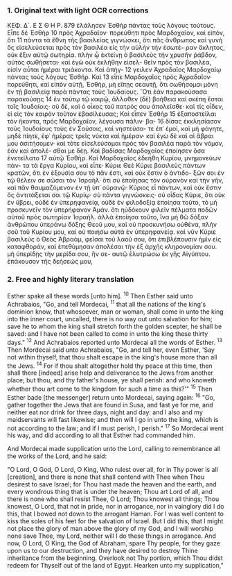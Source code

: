 ### 1. Original text with light OCR corrections

ΚΕΦ. Δ´.                      Ε Σ Θ Η Ρ.           879
ἐλάλησεν Ἐσθὴρ πάντας τοὺς λόγους τούτους. Εἶπε δὲ Ἐσθὴρ 10
πρὸς Ἀχραδαῖον· πορεύθητι πρὸς Μαρδοχαῖον, καὶ εἰπὸν, ὅτι 11
πάντα τὰ ἔθνη τῆς βασιλείας γιγνώσκει, ὅτι πᾶς ἄνθρωπος καὶ
γυνὴ ὃς εἰσελεύσεται πρὸς τὸν βασιλέα εἰς τὴν αὐλὴν τὴν ἐσωτέ-
ραν ἄκλητος, οὐκ ἔξιν αὐτῷ σωτηρία. πλὴν ᾧ ἐκτείνῃ ὁ βασιλεὺς
τὴν χρυσῆν ῥάβδον, αὐτὸς σωθήσεται· καὶ ἐγὼ οὐκ ἐκλήθην εἰσελ-
θεῖν πρὸς τὸν βασιλέα, εἰσὶν αὗται ἡμέραι τριάκοντα. Καὶ ἀπήγ- 12
γειλεν Ἀχραδαῖος Μαρδοχαίῳ πάντας τοὺς λόγους Ἐσθήρ. Καὶ 13
εἶπε Μαρδοχαῖος πρὸς Ἀχραδαῖον· πορεύθητι, καὶ εἰπὸν αὐτῇ,
Ἐσθὴρ, μὴ εἴπῃς σεαυτῇ, ὅτι σωθήσομαι μόνη ἐν τῇ βασιλείᾳ
παρὰ πάντας τοὺς Ἰουδαίους. ῞Οτι ἐὰν παρακούσασα παρακούσῃς 14
ἐν τούτῳ τῷ καιρῷ, ἄλλοθεν (δὲ) βοήθεια καὶ σκέπη ἔσται τοῖς
Ἰουδαίοις· σὺ δὲ, καὶ ὁ οἶκος τοῦ πατρός σου ἀπολεῖσθε· καὶ τίς
οἶδεν, εἰ εἰς τὸν καιρὸν τοῦτον ἐβασίλευσας; Καὶ εἶπεν Ἐσθὴρ 15
ἐξαποστεῖλαι τὸν ἥκοντα, πρὸς Μαρδοχαῖον, λέγουσα πάλιν· βα- 16
δίσας ἐκκλησίασον τοὺς Ἰουδαίους τοὺς ἐν Σούσοις, καὶ νηστεύσα-
τε ἐπ᾽ ἐμοὶ, καὶ μὴ φάγητε, μηδὲ πίητε, ἐφ᾽ ἡμέρας τρεῖς νύκτα
καὶ ἡμέραν· καὶ ἐγὼ δὲ καὶ αἱ ἄβραι μου ἀσιτήσομεν· καὶ τότε
εἰσελεύσομαι πρὸς τὸν βασιλέα παρὰ τὸν νόμον, ἐὰν καὶ ἀπολέ-
σθαι με δέῃ. Καὶ βαδίσας Μαρδοχαῖος ἐποίησεν ὅσα ἐνετείλατο 17
αὐτῷ Ἐσθήρ. Καὶ Μαρδοχαῖος ἐδεήθη Κυρίου, μνημονεύων πάν-
τα τὰ ἔργα Κυρίου, καὶ εἶπε· Κύριε Θεὲ Κύριε βασιλεὺς πάντων
κρατῶν, ὅτι ἐν ἐξουσία σου τὸ πᾶν ἐστι, καὶ οὐκ ἔστιν ὁ ἀντιδο-
ξῶν σοι ἐν τῷ θέλειν σε σῶσαι τὸν Ἰσραήλ· ὅτι σὺ ἐποίησας τὸν
οὐρανὸν καὶ τὴν γῆν, καὶ πᾶν θαυμαζόμενον ἐν τῇ ὑπ᾽ οὐρανῷ·
Κύριος εἶ πάντων, καὶ οὐκ ἔστιν ὃς ἀντιτάξεται σοι τῷ Κυρίῳ·
σὺ πάντα γιγνώσκεις· σὺ οἶδας Κύριε, ὅτι οὐκ ἐν ὕβρει, οὐδὲ ἐν
ὑπερηφανείᾳ, οὐδὲ ἐν φιλοδοξίᾳ ἐποίησα τοῦτο, τὸ μὴ προσκυνεῖν
τὸν ὑπερήφανον Ἁμάν. ὅτι ηὐδόκουν φιλεῖν πέλματα ποδῶν αὐτοῦ
πρὸς σωτηρίαν Ἰσραήλ. ἀλλὰ ἐποίησα τοῦτο, ἵνα μὴ θῶ δόξαν
ἀνθρώπου ὑπεράνω δόξης Θεοῦ μου, καὶ οὐ προσκυνήσω οὐθένα,
πλὴν σοῦ τοῦ Κυρίου μου, καὶ οὐ ποιήσω αὐτὰ ἐν ὑπερηφανείᾳ.
καὶ νῦν Κύριε βασιλεὺς ὁ Θεὸς Ἀβραὰμ, φεῖσαι τοῦ λαοῦ σου,
ὅτι ἐπιβλέπουσιν ἡμῖν εἰς καταφθοράν, καὶ ἐπεθύμησαν ἀπολέσαι
τὴν ἐξ ἀρχῆς κληρονομίαν σου. μὴ ὑπερίδῃς τὴν μερίδα σου, ἣν σε-
αυτῷ ἐλυτρώσω ἐκ γῆς Αἰγύπτου. ἐπάκουσον τῆς δεήσεώς μου,

### 2. Free and highly literary translation

Esther spake all these words [unto him].
<sup>10</sup> Then Esther said unto Achrabaios, "Go, and tell Mordecai,
<sup>11</sup> that all the nations of the king's dominion know, that whosoever, man or woman, shall come in unto the king into the inner court, uncalled, there is no way out unto salvation for him; save he to whom the king shall stretch forth the golden scepter, he shall be saved: and I have not been called to come in unto the king these thirty days."
<sup>12</sup> And Achrabaios reported unto Mordecai all the words of Esther.
<sup>13</sup> Then Mordecai said unto Achrabaios, "Go, and tell her, even Esther, 'Say not within thyself, that thou shalt escape in the king's house more than all the Jews.
<sup>14</sup> For if thou shalt altogether hold thy peace at this time, then shall there [indeed] arise help and deliverance to the Jews from another place; but thou, and thy father's house, ye shall perish: and who knoweth whether thou art come to the kingdom for such a time as this?'"
<sup>15</sup> Then Esther bade [the messenger] return unto Mordecai, saying again:
<sup>16</sup> "Go, gather together the Jews that are found in Susa, and fast ye for me, and neither eat nor drink for three days, night and day: and I also and my maidservants will fast likewise; and then will I go in unto the king, which is not according to the law; and if I must perish, I perish."
<sup>17</sup> So Mordecai went his way, and did according to all that Esther had commanded him.

And Mordecai made supplication unto the Lord, calling to remembrance all the works of the Lord, and he said:

"O Lord, O God, O Lord, O King, Who rulest over all, for in Thy power is all [creation], and there is none that shall contend with Thee when Thou desirest to save Israel; for Thou hast made the heaven and the earth, and every wondrous thing that is under the heaven; Thou art Lord of all, and there is none who shall resist Thee, O Lord; Thou knowest all things; Thou knowest, O Lord, that not in pride, nor in arrogance, nor in vainglory did I do this, that I bowed not down to the arrogant Haman. For I was well content to kiss the soles of his feet for the salvation of Israel. But I did this, that I might not place the glory of man above the glory of my God, and I will worship none save Thee, my Lord, neither will I do these things in arrogance. And now, O Lord, O King, the God of Abraham, spare Thy people, for they gaze upon us to our destruction, and they have desired to destroy Thine inheritance from the beginning. Overlook not Thy portion, which Thou didst redeem for Thyself out of the land of Egypt. Hearken unto my supplication,"